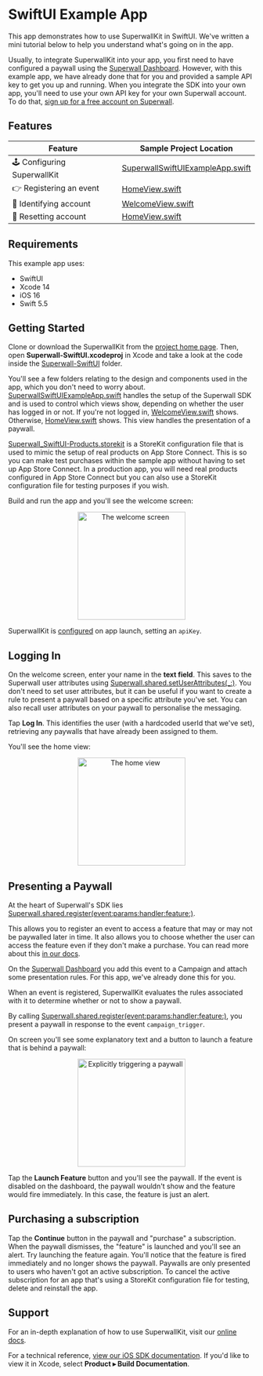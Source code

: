 # SwiftUI Example App

This app demonstrates how to use SuperwallKit in SwiftUI. We've written a mini tutorial below to help you understand what's going on in the app.

Usually, to integrate SuperwallKit into your app, you first need to have configured a paywall using the [Superwall Dashboard](https://superwall.com/dashboard). However, with this example app, we have already done that for you and provided a sample API key to get you up and running. When you integrate the SDK into your own app, you'll need to use your own API key for your own Superwall account. To do that, [sign up for a free account on Superwall](https://superwall.com/sign-up).

## Features

Feature | Sample Project Location
--- | ---
🕹 Configuring SuperwallKit | [SuperwallSwiftUIExampleApp.swift](Superwall-SwiftUI/SuperwallSwiftUIExampleApp.swift#L20)
👉 Registering an event | [HomeView.swift](Superwall-SwiftUI/HomeView.swift#L53)
👥 Identifying account | [WelcomeView.swift](Superwall-SwiftUI/WelcomeView.swift#L69)
👥 Resetting account | [HomeView.swift](Superwall-SwiftUI/HomeView.swift#L62)

## Requirements

This example app uses:

- SwiftUI
- Xcode 14
- iOS 16
- Swift 5.5

## Getting Started

Clone or download the SuperwallKit from the [project home page](https://github.com/superwall/Superwall-iOS). Then, open **Superwall-SwiftUI.xcodeproj** in Xcode and take a look at the code inside the [Superwall-SwiftUI](Superwall-SwiftUI) folder. 

You'll see a few folders relating to the design and components used in the app, which you don't need to worry about. [SuperwallSwiftUIExampleApp.swift](Superwall-SwiftUI/SuperwallSwiftUIExampleApp.swift) handles the setup of the Superwall SDK and is used to control which views show, depending on whether the user has logged in or not. If you're not logged in, [WelcomeView.swift](Superwall-SwiftUI/WelcomeView.swift) shows. Otherwise, [HomeView.swift](Superwall-SwiftUI/HomeView.swift) shows. This view handles the presentation of a paywall.

[Superwall_SwiftUI-Products.storekit](Superwall-SwiftUI/Superwall_SwiftUI-Products.storekit) is a StoreKit configuration file that is used to mimic the setup of real products on App Store Connect. This is so you can make test purchases within the sample app without having to set up App Store Connect. In a production app, you will need real products configured in App Store Connect but you can also use a StoreKit configuration file for testing purposes if you wish.

Build and run the app and you'll see the welcome screen:

<p align="center">
  <img src="https://i.imgur.com/jKkBBNW.png" alt="The welcome screen" width="220px" />
</p>

SuperwallKit is [configured](Superwall-SwiftUI/SuperwallSwiftUIExampleApp.swift#L20) on app launch, setting an `apiKey`.

## Logging In

On the welcome screen, enter your name in the **text field**. This saves to the Superwall user attributes using [Superwall.shared.setUserAttributes(_:)](Superwall-SwiftUI/WelcomeView.swift#L70). You don't need to set user attributes, but it can be useful if you want to create a rule to present a paywall based on a specific attribute you've set. You can also recall user attributes on your paywall to personalise the messaging.

Tap **Log In**. This identifies the user (with a hardcoded userId that we've set), retrieving any paywalls that have already been assigned to them.

You'll see the home view:

<p align="center">
  <img src="https://i.imgur.com/P3dYPuZ.png" alt="The home view" width="220px" />
</p>

## Presenting a Paywall

At the heart of Superwall's SDK lies [Superwall.shared.register(event:params:handler:feature:)](Superwall-SwiftUI/HomeView.swift#L53).

This allows you to register an event to access a feature that may or may not be paywalled later in time. It also allows you to choose whether the user can access the feature even if they don't make a purchase. You can read more about this [in our docs](https://docs.superwall.com/docs).

On the [Superwall Dashboard](https://superwall.com/dashboard) you add this event to a Campaign and attach some presentation rules. For this app, we've already done this for you.

When an event is registered, SuperwallKit evaluates the rules associated with it to determine whether or not to show a paywall.

By calling [Superwall.shared.register(event:params:handler:feature:)](Superwall-SwiftUI/HomeView.swift#L53), you present a paywall in response to the event `campaign_trigger`.

On screen you'll see some explanatory text and a button to launch a feature that is behind a paywall:

<p align="center">
  <img src="https://user-images.githubusercontent.com/3296904/158836596-10d00960-50b8-4fd0-a36f-dd484a305d22.png" alt="Explicitly triggering a paywall" width="220px" />
</p>

Tap the **Launch Feature** button and you'll see the paywall. If the event is disabled on the dashboard, the paywall wouldn't show and the feature would fire immediately. In this case, the feature is just an alert.

## Purchasing a subscription

Tap the **Continue** button in the paywall and "purchase" a subscription. When the paywall dismisses, the "feature" is launched and you'll see an alert. Try launching the feature again. You'll notice that the feature is fired immediately and no longer shows the paywall. Paywalls are only presented to users who haven't got an active subscription. To cancel the active subscription for an app that's using a StoreKit configuration file for testing, delete and reinstall the app.

## Support

For an in-depth explanation of how to use SuperwallKit, visit our [online docs](https://docs.superwall.com/docs).

For a technical reference, [view our iOS SDK documentation](https://sdk.superwall.me/documentation/superwallkit/). If you'd like to view it in Xcode, select **Product ▸ Build Documentation**.
